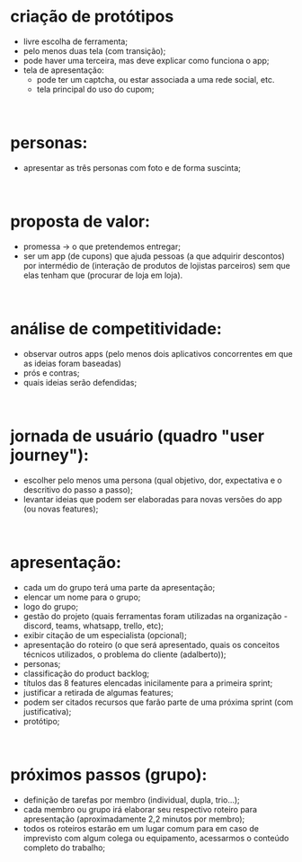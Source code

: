 # criação de protótipos

- livre escolha de ferramenta;
- pelo menos duas tela (com transição);
- pode haver uma terceira, mas deve explicar como funciona o app;
- tela de apresentação:
    - pode ter um captcha, ou estar associada a uma rede social, etc.
    - tela principal do uso do cupom;

&nbsp;

# personas:

- apresentar as três personas com foto e de forma suscinta;

&nbsp;

# proposta de valor:

- promessa -> o que pretendemos entregar;
- ser um app (de cupons) que ajuda pessoas (a que adquirir descontos) por intermédio de (interação de produtos de lojistas parceiros) sem que elas tenham que (procurar de loja em loja).

&nbsp;

# análise de competitividade:

- observar outros apps (pelo menos dois aplicativos concorrentes em que as ideias foram baseadas)
- prós e contras;
- quais ideias serão defendidas;

&nbsp;

# jornada de usuário (quadro "user journey"):

- escolher pelo menos uma persona (qual objetivo, dor, expectativa e o descritivo do passo a passo);
- levantar ideias que podem ser elaboradas para novas versões do app (ou novas features);

&nbsp;

# apresentação:

- cada um do grupo terá uma parte da apresentação;
- elencar um nome para o grupo;
- logo do grupo;
- gestão do projeto (quais ferramentas foram utilizadas na organização - discord, teams, whatsapp, trello, etc);
- exibir citação de um especialista (opcional);
- apresentação do roteiro (o que será apresentado, quais os conceitos técnicos utilizados, o problema do cliente (adalberto));
- personas;
- classificação do product backlog;
- títulos das 8 features elencadas inicilamente para a primeira sprint;
- justificar a retirada de algumas features;
- podem ser citados recursos que farão parte de uma próxima sprint (com justificativa);
- protótipo;

&nbsp;

# próximos passos (grupo):

- definição de tarefas por membro (individual, dupla, trio...);
- cada membro ou grupo irá elaborar seu respectivo roteiro para apresentação (aproximadamente 2,2 minutos por membro);
- todos os roteiros estarão em um lugar comum para em caso de imprevisto com algum colega ou equipamento, acessarmos o conteúdo completo do trabalho;
